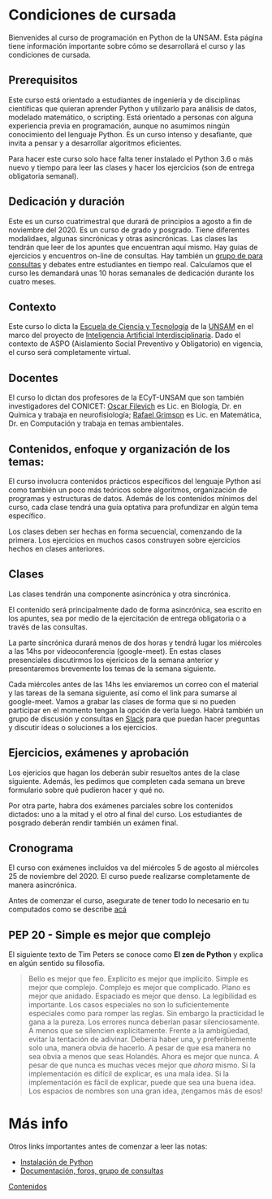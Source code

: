 # Condiciones de cursada

Bienvenides al curso de programación en Python de la UNSAM.
Esta página tiene información importante sobre cómo se desarrollará el curso y las condiciones de cursada.

## Prerequisitos
Este curso está orientado a estudiantes de ingeniería y de disciplinas científicas que quieran aprender Python y utilizarlo para análisis de datos, modelado matemático, o scripting. Está orientado a personas con alguna experiencia previa en programación, aunque no asumimos ningún conocimiento del lenguaje Python. Es un curso intenso y desafiante, que invita a pensar y a desarrollar algoritmos eficientes.

Para hacer este curso solo hace falta tener instalado el Python 3.6 o más nuevo y tiempo para leer las clases y hacer los ejercicios (son de entrega obligatoria semanal).


## Dedicación y duración
Este es un curso cuatrimestral que durará de principios a agosto a fin de noviembre del 2020. Es un curso de grado y posgrado. Tiene diferentes modalidaes, algunas sincrónicas y otras asincrónicas. Las clases las tendrán que leer de los apuntes que encuentran aquí mismo. Hay guias de ejercicios y encuentros on-line de consultas. Hay también un [grupo de para consultas](./Slack.md) y debates entre estudiantes en tiempo real. Calculamos que el curso les demandará unas 10 horas semanales de dedicación durante los cuatro meses.


## Contexto
Este curso lo dicta la [Escuela de Ciencia y Tecnología](http://www.unsam.edu.ar/escuelas/ciencia/) de la [UNSAM](https://www.unsam.edu.ar/) en el marco del proyecto de [Inteligencia Artificial Interdisciplinaria](http://noticias.unsam.edu.ar/2019/09/16/la-unsam-piensa-la-inteligencia-artificial-interdisciplinaria/). Dado el contexto de ASPO (Aislamiento Social Preventivo y Obligatorio) en vigencia, el curso será completamente virtual.

## Docentes
El curso lo dictan dos profesores de la ECyT-UNSAM que son también 
investigadores del CONICET: [Oscar Filevich](http://labning.com.ar/#nosotros) es Lic. en Biología, Dr. en Química y trabaja en neurofisiología; [Rafael Grimson](http://investigadores.unsam.edu.ar/es/investigador/407/Grimson-Rafael) es Lic. en Matemática, Dr. en Computación y trabaja en temas ambientales.


## Contenidos, enfoque y organización de los temas:
El curso involucra contenidos prácticos específicos del lenguaje Python así como también un poco más teóricos sobre algoritmos, organización de programas y estructuras de datos. Además de los contenidos mínimos del curso, cada clase tendrá una guía optativa para profundizar en algún tema específico.

Los clases deben ser hechas en forma secuencial, comenzando de la primera. Los ejercicios en muchos casos construyen sobre ejercicios hechos en clases anteriores.

## Clases

Las clases tendrán una componente asincrónica y otra sincrónica. 

El contenido será principalmente dado de forma asincrónica, sea escrito en los apuntes, sea por medio de la ejercitación de entrega obligatoria o a través de las consultas.

La parte sincrónica durará menos de dos horas y tendrá lugar los miércoles a las 14hs por videoconferencia (google-meet). En estas clases presenciales discutirmos los ejericicos de la semana anterior y presentaremos brevemente los temas de la semana siguiente. 

Cada miércoles antes de las 14hs les enviaremos un correo con el material y las tareas de la semana siguiente, así como el link para sumarse al google-meet. Vamos a grabar las clases de forma que si no pueden participar en el momento tengan la opción de verla luego. Habrá también un grupo de discusión y consultas en [Slack](./Slack.md) para que puedan hacer preguntas y discutir ideas o soluciones a los ejercicios.


## Ejercicios, exámenes y aprobación

Los ejericios que hagan los deberán subir resueltos antes de la clase siguiente. Además, les pedimos que completen cada semana un breve formulario sobre qué pudieron hacer y qué no.

Por otra parte, habra dos exámenes parciales sobre los contenidos dictados: uno a la mitad y el otro al final del curso. Los estudiantes de posgrado deberán rendir también un exámen final.

## Cronograma
El curso con exámenes incluídos va del miércoles 5 de agosto al miércoles 25 de noviembre del 2020. El curso puede realizarse completamente de manera asincrónica. 

Antes de comenzar el curso, asegurate de tener todo lo necesario en tu computados como se describe [acá](./Instalacion.md)


## PEP 20 - Simple es mejor que complejo

El siguiente texto de Tim Peters se conoce como **El zen de Python** y explica en algún sentido su filosofía.

> Bello es mejor que feo.
> Explícito es mejor que implícito.
> Simple es mejor que complejo.
> Complejo es mejor que complicado.
> Plano es mejor que anidado.
> Espaciado es mejor que denso.
> La legibilidad es importante.
> Los casos especiales no son lo suficientemente especiales como para romper las reglas.
> Sin embargo la practicidad le gana a la pureza.
> Los errores nunca deberían pasar silenciosamente.
> A menos que se silencien explícitamente.
> Frente a la ambigüedad, evitar la tentación de adivinar.
> Debería haber una, y preferiblemente solo una, manera obvia de hacerlo.
> A pesar de que esa manera no sea obvia a menos que seas Holandés.
> Ahora es mejor que nunca.
> A pesar de que nunca es muchas veces mejor que *ahora* mismo.
> Si la implementación es difícil de explicar, es una mala idea.
> Si la implementación es fácil de explicar, puede que sea una buena idea.
> Los espacios de nombres son una gran idea, ¡tengamos más de esos!


# Más info

Otros links importantes antes de comenzar a leer las notas:
* [Instalación de Python](./Instalacion.md)
* [Documentación, foros, grupo de consultas](./Slack.md)

[Contenidos](Contenidos.md)



